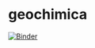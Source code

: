 # geochimica

[![Binder](https://mybinder.org/badge.svg)](http://mybinder.org/v2/gh/Mauro-Prencipe/geochimica/master)
